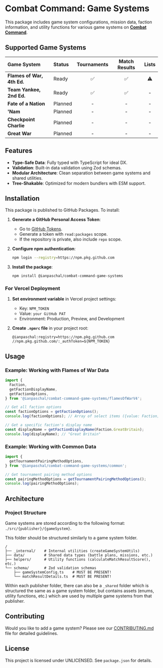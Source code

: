 # Combat Command: Game Systems

This package includes game system configurations, mission data, faction information, and utility functions for various game systems on **[Combat Command](https://www.combatcommand.net)**.

## Supported Game Systems

| Game System | Status | Tournaments | Match Results | Lists |
|:------------|:-------|:-----------:|:-------------:|:-----:|
| **Flames of War, 4th Ed.** | Ready | ✅ | ✅ | ⚠️ |
| **Team Yankee, 2nd Ed.** | Ready | ✅ | ✅ | - |
| **Fate of a Nation** | Planned | - | - | - |
| **'Nam** | Planned | - | - | - |
| **Checkpoint Charlie** | Planned | - | - | - |
| **Great War** | Planned | - | - | - |

## Features

- **Type-Safe Data**: Fully typed with TypeScript for ideal DX.
- **Validation**: Built-in data validation using Zod schemas.
- **Modular Architecture**: Clean separation between game systems and shared utilities.
- **Tree-Shakable**: Optimized for modern bundlers with ESM support.

## Installation

This package is published to GitHub Packages.
To install:

1. **Generate a GitHub Personal Access Token**:
    - Go to [GitHub Tokens](https://github.com/settings/tokens).
    - Generate a token with `read:packages` scope.
    - If the repository is private, also include `repo` scope.

2. **Configure npm authentication**:
    ```bash
    npm login --registry=https://npm.pkg.github.com
    ```

3. **Install the package**:
    ```bash
    npm install @ianpaschal/combat-command-game-systems
    ```

### For Vercel Deployment

1. **Set environment variable** in Vercel project settings:
    - Key: `NPM_TOKEN`
    - Value: `your GitHub PAT`
    - Environment: Production, Preview, and Development

2. **Create `.npmrc` file** in your project root:
    ```
    @ianpaschal:registry=https://npm.pkg.github.com
    //npm.pkg.github.com/:_authToken=${NPM_TOKEN}
    ```

## Usage

### Example: Working with Flames of War Data

```typescript
import {
  Faction,
  getFactionDisplayName,
  getFactionOptions,
} from '@ianpaschal/combat-command-game-systems/flamesOfWarV4';

// Get all faction options
const factionOptions = getFactionOptions();
console.log(factionOptions); // Array of select items ({value: Faction; displayName: string;})

// Get a specific faction's display name
const displayName = getFactionDisplayName(Faction.GreatBritain);
console.log(displayName); // "Great Britain"
```

### Example: Working with Common Data

```typescript
import {
  getTournamentPairingMethodOptions,
} from '@ianpaschal/combat-command-game-systems/common';

// Get tournament pairing method options
const pairingMethodOptions = getTournamentPairingMethodOptions();
console.log(pairingMethodOptions);
```

## Architecture

### Project Structure

Game systems are stored according to the following format: `./src/{publisher}/{gameSystem}`.

This folder should be structured similarly to a game system folder.

```
/
├── _internal/    # Internal utilities (createGameSystemUtils)
├── data/         # Shared data types (battle plans, missions, etc.)
├── helpers/      # Utility functions (calculateMatchResultScore(), etc.)
└── schema/       # Zod validation schemas
    ├── gameSystemConfig.ts    # MUST BE PRESENT!
    └── matchResultDetails.ts  # MUST BE PRESENT!
```

Within each publisher folder, there can also be a `_shared` folder which is structured the same as a game system folder, but contains assets (enums, utility functions, etc.) which are used by multiple game systems from that publisher.

## Contributing

Would you like to add a game system?
Please see our [CONTRIBUTING.md](./CONTRIBUTING.md) file for detailed guidelines.

## License

This project is licensed under UNLICENSED. See `package.json` for details.
